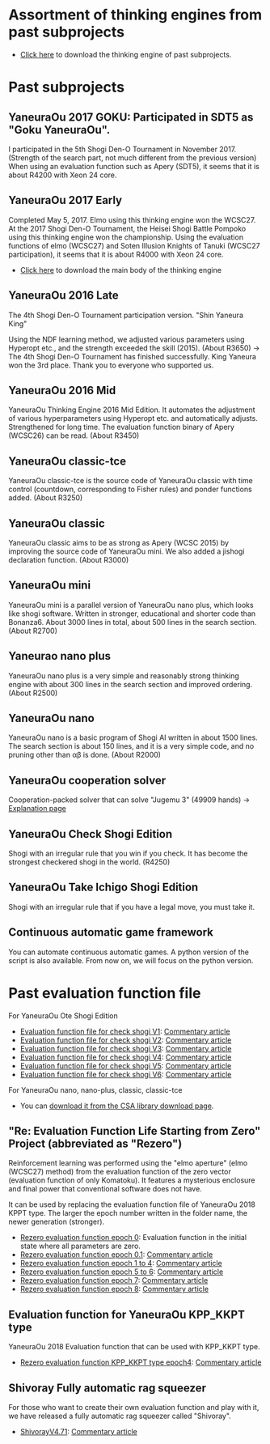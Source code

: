 ﻿# Assortment of thinking engines from past subprojects

- [Click here](https://github.com/yaneurao/YaneuraOu/releases/tag/v4.73_engine2016) to download the thinking engine of past subprojects.

# Past subprojects

## YaneuraOu 2017 GOKU: Participated in SDT5 as "Goku YaneuraOu".

I participated in the 5th Shogi Den-O Tournament in November 2017. (Strength of the search part, not much different from the previous version) When using an evaluation function such as Apery (SDT5), it seems that it is about R4200 with Xeon 24 core.

## YaneuraOu 2017 Early

Completed May 5, 2017. Elmo using this thinking engine won the WCSC27. At the 2017 Shogi Den-O Tournament, the Heisei Shogi Battle Pompoko using this thinking engine won the championship. Using the evaluation functions of elmo (WCSC27) and Soten Illusion Knights of Tanuki (WCSC27 participation), it seems that it is about R4000 with Xeon 24 core.

- [Click here](https://github.com/yaneurao/YaneuraOu/releases/) to download the main body of the thinking engine

## YaneuraOu 2016 Late

The 4th Shogi Den-O Tournament participation version. "Shin Yaneura King"

Using the NDF learning method, we adjusted various parameters using Hyperopt etc., and the strength exceeded the skill (2015). 
(About R3650) → The 4th Shogi Den-O Tournament has finished successfully. King Yaneura won the 3rd place. Thank you to everyone who supported us.

## YaneuraOu 2016 Mid

YaneuraOu Thinking Engine 2016 Mid Edition. It automates the adjustment of various hyperparameters using Hyperopt etc. and automatically adjusts. Strengthened for long time. The evaluation function binary of Apery (WCSC26) can be read. (About R3450)

## YaneuraOu classic-tce

YaneuraOu classic-tce is the source code of YaneuraOu classic with time control (countdown, corresponding to Fisher rules) and ponder functions added. (About R3250)

## YaneuraOu classic

YaneuraOu classic aims to be as strong as Apery (WCSC 2015) by improving the source code of YaneuraOu mini. We also added a jishogi declaration function. (About R3000)

## YaneuraOu mini

YaneuraOu mini is a parallel version of YaneuraOu nano plus, which looks like shogi software. Written in stronger, educational and shorter code than Bonanza6. About 3000 lines in total, about 500 lines in the search section. (About R2700)

## Yaneurao nano plus

YaneuraOu nano plus is a very simple and reasonably strong thinking engine with about 300 lines in the search section and improved ordering. (About R2500)

## YaneuraOu nano

YaneuraOu nano is a basic program of Shogi AI written in about 1500 lines. The search section is about 150 lines, and it is a very simple code, and no pruning other than αβ is done. (About R2000)

## YaneuraOu cooperation solver

Cooperation-packed solver that can solve "Jugemu 3" (49909 hands) → [Explanation page](http://yaneuraou.yaneu.com/2016/01/02/%E5%8D%94%E5%8A%9B%E8%A9%B0%E3%82%81solver%E3%82%92%E5%85%AC%E9%96%8B%E3%81%97%E3%81%BE%E3%81%99/)

## YaneuraOu Check Shogi Edition

Shogi with an irregular rule that you win if you check. It has become the strongest checkered shogi in the world. (R4250)

## YaneuraOu Take Ichigo Shogi Edition

Shogi with an irregular rule that if you have a legal move, you must take it.

## Continuous automatic game framework

You can automate continuous automatic games. A python version of the script is also available. From now on, we will focus on the python version.

# Past evaluation function file

For YaneuraOu Ote Shogi Edition

- [Evaluation function file for check shogi V1](https://drive.google.com/file/d/0Bzbi5rbfN85NOEF6QWFienZrSDg/): [Commentary article](http://yaneuraou.yaneu.com/2016/11/21/%E7%8E%8B%E6%89%8B%E5%B0%86%E6%A3%8B%E5%B0%82%E7%94%A8%E8%A9%95%E4%BE%A1%E9%96%A2%E6%95%B0%E3%83%95%E3%82%A1%E3%82%A4%E3%83%ABv1%E3%81%8C%E5%87%BA%E6%9D%A5%E3%81%BE%E3%81%97%E3%81%9F/)
- [Evaluation function file for check shogi V2](https://drive.google.com/open?id=0Bzbi5rbfN85Nci02T3hkWm1yQlE): [Commentary article](http://yaneuraou.yaneu.com/2016/11/22/%E7%8E%8B%E6%89%8B%E5%B0%86%E6%A3%8B%E7%94%A8%E8%A9%95%E4%BE%A1%E9%96%A2%E6%95%B0%E3%83%95%E3%82%A1%E3%82%A4%E3%83%ABv2%E3%82%92%E5%85%AC%E9%96%8B%E3%81%97%E3%81%BE%E3%81%97%E3%81%9F/)
- [Evaluation function file for check shogi V3](https://drive.google.com/open?id=0Bzbi5rbfN85NVGJ3eHNtaHZhLXc): [Commentary article](http://yaneuraou.yaneu.com/2016/11/23/%E7%8E%8B%E6%89%8B%E5%B0%86%E6%A3%8B%E7%94%A8%E8%A9%95%E4%BE%A1%E9%96%A2%E6%95%B0%E3%83%95%E3%82%A1%E3%82%A4%E3%83%ABv3%E3%82%92%E5%85%AC%E9%96%8B%E3%81%97%E3%81%BE%E3%81%97%E3%81%9F/)
- [Evaluation function file for check shogi V4](https://drive.google.com/open?id=0Bzbi5rbfN85NcTIzaFVKU0ZfNU0): [Commentary article](http://yaneuraou.yaneu.com/2016/11/23/%E7%8E%8B%E6%89%8B%E5%B0%86%E6%A3%8B%E7%94%A8%E8%A9%95%E4%BE%A1%E9%96%A2%E6%95%B0%E3%83%95%E3%82%A1%E3%82%A4%E3%83%ABv4%E3%82%92%E5%85%AC%E9%96%8B%E3%81%97%E3%81%BE%E3%81%97%E3%81%9F/)
- [Evaluation function file for check shogi V5](https://drive.google.com/open?id=0Bzbi5rbfN85Na3ZOeE5zNUZpNkE): [Commentary article](http://yaneuraou.yaneu.com/2016/11/24/%E7%8E%8B%E6%89%8B%E5%B0%86%E6%A3%8B%E7%94%A8%E8%A9%95%E4%BE%A1%E9%96%A2%E6%95%B0%E3%83%95%E3%82%A1%E3%82%A4%E3%83%ABv5%E3%82%92%E5%85%AC%E9%96%8B%E3%81%97%E3%81%BE%E3%81%97%E3%81%9F/)
- [Evaluation function file for check shogi V6](https://drive.google.com/open?id=0Bzbi5rbfN85NeWxUWUFfMFdZSjQ): [Commentary article](http://yaneuraou.yaneu.com/2016/11/29/%E7%8E%8B%E6%89%8B%E5%B0%86%E6%A3%8B%E7%94%A8%E8%A9%95%E4%BE%A1%E9%96%A2%E6%95%B0%E3%83%95%E3%82%A1%E3%82%A4%E3%83%ABv6%E3%82%92%E5%85%AC%E9%96%8B%E3%81%97%E3%81%BE%E3%81%97%E3%81%9F/)

For YaneuraOu nano, nano-plus, classic, classic-tce
- You can [download it from the CSA library download page](http://www.computer-shogi.org/library/).

## "Re: Evaluation Function Life Starting from Zero" Project (abbreviated as "Rezero")

Reinforcement learning was performed using the "elmo aperture" (elmo (WCSC27) method) from the evaluation function of the zero vector (evaluation function of only Komatoku). It features a mysterious enclosure and final power that conventional software does not have.

It can be used by replacing the evaluation function file of YaneuraOu 2018 KPPT type. The larger the epoch number written in the folder name, the newer generation (stronger).

- [Rezero evaluation function epoch 0](https://drive.google.com/open?id=0Bzbi5rbfN85Nb3o1Zkd6cjVNYkE): Evaluation function in the initial state where all parameters are zero.
- [Rezero evaluation function epoch 0.1](https://drive.google.com/open?id=0Bzbi5rbfN85NNTBERmhiMGZlSWs): [Commentary article](http://yaneuraou.yaneu.com/2017/06/20/%E5%BE%93%E6%9D%A5%E6%89%8B%E6%B3%95%E3%81%AB%E5%9F%BA%E3%81%A5%E3%81%8F%E3%83%97%E3%83%AD%E3%81%AE%E6%A3%8B%E8%AD%9C%E3%82%92%E7%94%A8%E3%81%84%E3%81%AA%E3%81%84%E8%A9%95%E4%BE%A1%E9%96%A2%E6%95%B0/)
- [Rezero evaluation function epoch 1 to 4](https://drive.google.com/open?id=0Bzbi5rbfN85NNWY0RTJlc2x5czg): [Commentary article](http://yaneuraou.yaneu.com/2017/06/12/%E4%BA%BA%E9%96%93%E3%81%AE%E6%A3%8B%E8%AD%9C%E3%82%92%E7%94%A8%E3%81%84%E3%81%9A%E3%81%AB%E8%A9%95%E4%BE%A1%E9%96%A2%E6%95%B0%E3%81%AE%E5%AD%A6%E7%BF%92%E3%81%AB%E6%88%90%E5%8A%9F/)
- [Rezero evaluation function epoch 5 to 6](https://drive.google.com/open?id=0Bzbi5rbfN85NSS0wWkEwSERZVzQ): [Commentary article](http://yaneuraou.yaneu.com/2017/06/13/%E7%B6%9A-%E4%BA%BA%E9%96%93%E3%81%AE%E6%A3%8B%E8%AD%9C%E3%82%92%E7%94%A8%E3%81%84%E3%81%9A%E3%81%AB%E8%A9%95%E4%BE%A1%E9%96%A2%E6%95%B0%E3%81%AE%E5%AD%A6%E7%BF%92/)
- [Rezero evaluation function epoch 7](https://drive.google.com/open?id=0Bzbi5rbfN85NWWloTFdMRjI5LWs): [Commentary article](http://yaneuraou.yaneu.com/2017/06/15/%E7%B6%9A2-%E4%BA%BA%E9%96%93%E3%81%AE%E6%A3%8B%E8%AD%9C%E3%82%92%E7%94%A8%E3%81%84%E3%81%9A%E3%81%AB%E8%A9%95%E4%BE%A1%E9%96%A2%E6%95%B0%E3%81%AE%E5%AD%A6%E7%BF%92/)
- [Rezero evaluation function epoch 8](https://drive.google.com/open?id=0Bzbi5rbfN85NMHd0OEUxcUVJQW8): [Commentary article](http://yaneuraou.yaneu.com/2017/06/21/%E3%83%AA%E3%82%BC%E3%83%AD%E8%A9%95%E4%BE%A1%E9%96%A2%E6%95%B0epoch8%E5%85%AC%E9%96%8B%E3%81%97%E3%81%BE%E3%81%97%E3%81%9F%E3%80%82/)

## Evaluation function for YaneuraOu KPP_KKPT type

YaneuraOu 2018 Evaluation function that can be used with KPP_KKPT type.

- [Rezero evaluation function KPP_KKPT type epoch4](https://drive.google.com/open?id=0Bzbi5rbfN85NSk1qQ042U0RnUEU): [Commentary article](http://yaneuraou.yaneu.com/2017/09/02/%E3%82%84%E3%81%AD%E3%81%86%E3%82%89%E7%8E%8B%E3%80%81kpp_kkpt%E5%9E%8B%E8%A9%95%E4%BE%A1%E9%96%A2%E6%95%B0%E3%81%AB%E5%AF%BE%E5%BF%9C%E3%81%97%E3%81%BE%E3%81%97%E3%81%9F/)

## Shivoray Fully automatic rag squeezer

For those who want to create their own evaluation function and play with it, we have released a fully automatic rag squeezer called "Shivoray".

- [ShivorayV4.71](https://drive.google.com/open?id=0Bzbi5rbfN85Nb292azZxRmU0R1U): [Commentary article](http://yaneuraou.yaneu.com/2017/06/26/%E3%80%8Eshivoray%E3%80%8F%E5%85%A8%E8%87%AA%E5%8B%95%E9%9B%91%E5%B7%BE%E7%B5%9E%E3%82%8A%E6%A9%9F%E5%85%AC%E9%96%8B%E3%81%97%E3%81%BE%E3%81%97%E3%81%9F/)
